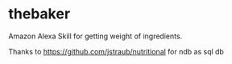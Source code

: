 # thebaker
Amazon Alexa Skill for getting weight of ingredients.


Thanks to https://github.com/jstraub/nutritional for ndb as sql db
